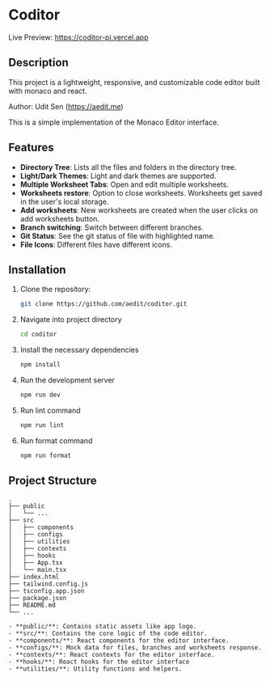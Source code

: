# Coditor

Live Preview: https://coditor-pi.vercel.app

## Description

This project is a lightweight, responsive, and customizable code editor built with monaco and react.

Author: Udit Sen (https://aedit.me)

This is a simple implementation of the Monaco Editor interface.

## Features

- **Directory Tree**: Lists all the files and folders in the directory tree.
- **Light/Dark Themes**: Light and dark themes are supported.
- **Multiple Worksheet Tabs**: Open and edit multiple worksheets.
- **Worksheets restore**: Option to close worksheets. Worksheets get saved in the user's local storage.
- **Add worksheets**: New worksheets are created when the user clicks on add worksheets button.
- **Branch switching**: Switch between different branches.
- **Git Status**: See the git status of file with highlighted name.
- **File Icons**: Different files have different icons.



## Installation

1. Clone the repository:
    ```bash
    git clone https://github.com/aedit/coditor.git
    ```

2. Navigate into project directory
    ```bash
    cd coditor
    ```

3. Install the necessary dependencies
    ```bash
    npm install
    ```

4. Run the development server
    ```bash
    npm run dev
    ```

5. Run lint command
    ```bash
    npm run lint
    ```

6. Run format command
    ```bash
    npm run format
    ```

## Project Structure

```plaintext
.
├── public
│   └── ...
├── src
│   ├── components
│   ├── configs
│   ├── utilities
│   ├── contexts
│   ├── hooks
│   ├── App.tsx
│   └── main.tsx
├── index.html
├── tailwind.config.js
├── tsconfig.app.json
├── package.json
├── README.md
└── ...

- **public/**: Contains static assets like app logo.
- **src/**: Contains the core logic of the code editor.
- **components/**: React components for the editor interface.
- **configs/**: Mock data for files, branches and worksheets response.
- **contexts/**: React contexts for the editor interface.
- **hooks/**: React hooks for the editor interface
- **utilities/**: Utility functions and helpers.